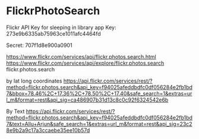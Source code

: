 # FlickrPhotoSearch

Flickr API Key for sleeping in library app
Key:
273e9b6335ab75963ce1011afc4464fd

Secret:
707f1d8e900a0901

https://www.flickr.com/services/api/flickr.photos.search.html
https://www.flickr.com/services/api/explore/flickr.photos.search
flickr.photos.search

by lat long coordinates
https://api.flickr.com/services/rest/?method=flickr.photos.search&api_key=f94025afeddbdfc0df056284e2fb1bd7&bbox=78.46%2C+17.36%2C+78.50%2C+17.40&safe_search=1&extras=url_m&format=rest&api_sig=ca486907b31d13c8c0c92f6324542e6b

By Text
https://api.flickr.com/services/rest/?method=flickr.photos.search&api_key=f94025afeddbdfc0df056284e2fb1bd7&text=Allu+Arjun&safe_search=1&extras=url_m&format=rest&api_sig=23c28e9b2a9c17a3ccaebe35ee10b57d
